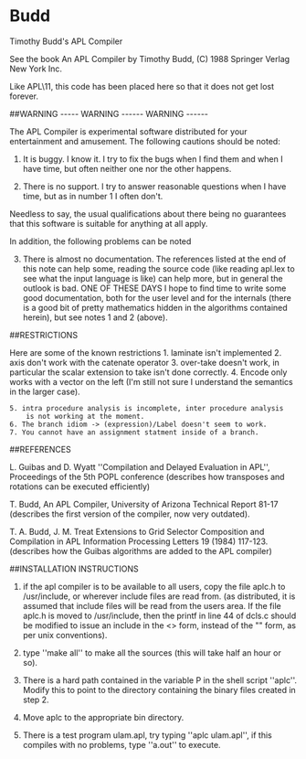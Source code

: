 # Budd
Timothy Budd's APL Compiler

See the book An APL Compiler by Timothy Budd, (C) 1988 Springer Verlag New York Inc.

Like APL\11, this code has been placed here so that it does not get lost forever.

##WARNING ----- WARNING ------ WARNING ------

The APL Compiler is experimental software distributed for your
entertainment and amusement.  The following cautions should be noted:

1. It is buggy.  I know it.  I try to fix the bugs when I find them and
when I have time, but often neither one nor the other happens.

2. There is no support.  I try to answer reasonable questions when I have
time, but as in number 1 I often don't.

Needless to say, the usual qualifications about there being no guarantees
that this software is suitable for anything at all apply.

In addition, the following problems can be noted

3. There is almost no documentation.  The references listed at the end of
this note can help some, reading the source code (like reading apl.lex to
see what the input language is like) can help more, but in general the
outlook is bad.  ONE OF THESE DAYS I hope to find time to write some good
documentation, both for the user level and for the internals (there is a
good bit of pretty mathematics hidden in the algorithms contained herein),
but see notes 1 and 2 (above).

##RESTRICTIONS

Here are some of the known restrictions
	1. laminate isn't implemented
	2. axis don't work with the catenate operator
	3. over-take doesn't work, in particular the scalar extension to
		take isn't done correctly.
	4. Encode only works with a vector on the left (I'm still not sure
		I understand the semantics in the larger case).

	5. intra procedure analysis is incomplete, inter procedure analysis
		is not working at the moment.
	6. The branch idiom -> (expression)/Label doesn't seem to work.
	7. You cannot have an assignment statment inside of a branch.

##REFERENCES

L. Guibas and D. Wyatt ''Compilation and Delayed Evaluation in APL'', 
Proceedings of the 5th POPL conference
(describes how transposes and rotations can be executed efficiently)

T. Budd, An APL Compiler, University of Arizona Technical Report 81-17
(describes the first version of the compiler, now very outdated).

T. A. Budd, J. M. Treat
Extensions to Grid Selector Composition and Compilation in APL
Information Processing Letters 19 (1984) 117-123.
(describes how the Guibas algorithms are added to the APL compiler)

##INSTALLATION INSTRUCTIONS

1. if the apl compiler is to be available to all users, copy the file
aplc.h to /usr/include, or wherever include files are read from.
(as distributed, it is assumed that include files will be read from the
users area.  If the file aplc.h is moved to /usr/include, then the printf
in line 44 of dcls.c should be modified to issue an include in the <> form,
instead of the "" form, as per unix conventions).

2. type ''make all'' to make all the sources (this will take half an hour
or so).

3. There is a hard path contained in the variable P in the shell script
''aplc''.  Modify this to point to the directory containing the binary
files created in step 2.

4. Move aplc to the appropriate bin directory.

5. There is a test program ulam.apl, try typing ''aplc ulam.apl'', if this
compiles with no problems, type ''a.out'' to execute.

